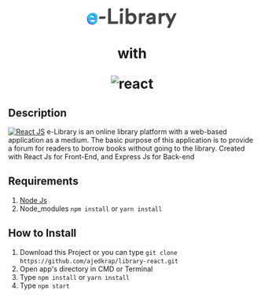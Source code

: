 <h1 align="center" > 
<img height="40" src="https://raw.githubusercontent.com/ajedkrap/library-react/master/logo.png" alt="logo">
<p>with</p> 
<img height="100" src="https://cdn4.iconfinder.com/data/icons/logos-3/600/React.js_logo-512.png" alt="react">
</h1>


## Description
[![React JS](https://img.shields.io/badge/react-v16.13.1-blue)](https://github.com/facebook/react)
e-Library is an online library platform with a web-based application as a medium. The basic purpose of this application is to provide a forum for readers to borrow books without going to the library. Created with React Js for Front-End, and Express Js for Back-end

<p align='justify'></p>

## Requirements

1. <a href="https://nodejs.org/en/download/">Node Js</a>
2. Node_modules `npm install` or `yarn install`

## How to Install

1. Download this Project or you can type `git clone https://github.com/ajedkrap/library-react.git`
2. Open app's directory in CMD or Terminal
3. Type `npm install` or `yarn install`
4. Type `npm start`

